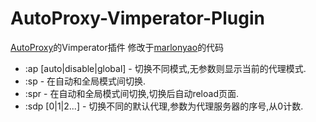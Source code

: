 AutoProxy-Vimperator-Plugin
===========================

[AutoProxy](https://addons.mozilla.org/en-US/firefox/addon/autoproxy/)的Vimperator插件
修改于[marlonyao](http://marlonyao.iteye.com/blog/776775)的代码

* :ap [auto|disable|global] - 切换不同模式,无参数则显示当前的代理模式.
* :sp - 在自动和全局模式间切换.
* :spr - 在自动和全局模式间切换,切换后自动reload页面.
* :sdp [0|1|2...] - 切换不同的默认代理,参数为代理服务器的序号,从0计数.